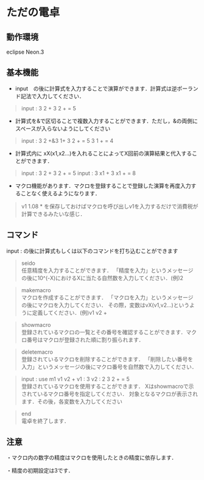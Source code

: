 # ただの電卓

## 動作環境

eclipse Neon.3

## 基本機能

- input　の後に計算式を入力することで演算ができます．計算式は逆ポーランド記法で入力してください．

>input : 3 2 +
>3 2 + = 5

- 計算式を&で区切ることで複数入力することができます．ただし，&の両側にスペースが入らないようにしてください

>input : 3 2 +&3 1+
>3 2 + = 5
>3 1 + = 4

- 計算式内に
xX(x1,x2\...)を入れることによってX回前の演算結果と代入することができます．

>input : 3 2 +
>3 2 + = 5
>input : 3 x1 +
>3 x1 + = 8

- マクロ機能があります．マクロを登録することで登録した演算を再度入力することなく使えるようになります．
>v1 1.08 \*
を保存しておけばマクロを呼び出しv1を入力するだけで消費税が計算できるみたいな感じ．

## コマンド

input : の後に計算式もしくは以下のコマンドを打ち込むことができます



> seido  
任意精度を入力することができます．
「精度を入力」というメッセージの後に10\^(-X)におけるXに当たる自然数を入力してください．(例)2


> makemacro  
マクロを作成することができます．
「マクロを入力」というメッセージの後にマクロを入力してください．
その際，変数はvX(v1,v2\...)というように定義してください．(例)v1 v2 +



> showmacro  
登録されているマクロの一覧とその番号を確認することができます．マクロ番号はマクロが登録された順に割り振られます．


> deletemacro  
登録されているマクロを削除することができます．
「削除したい番号を入力」というメッセージの後にマクロ番号を自然数で入力してください．


> input : use m1
>v1 v2 +
>v1 : 3
>v2 : 2
>3 2 + = 5  
登録されているマクロを使用することができます．
Xはshowmacroで示されているマクロ番号を指定してください．
対象となるマクロが表示されます．その後，各変数を入力してください


>end  
電卓を終了します．

## 注意

・マクロ内の数字の精度はマクロを使用したときの精度に依存します．

・精度の初期設定は3です．
